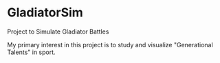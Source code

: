 # GladiatorSim
Project to Simulate Gladiator Battles

My primary interest in this project is to study and visualize "Generational Talents" in sport.
